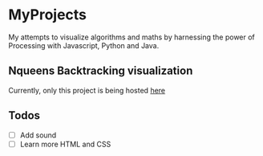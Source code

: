 # MyProjects
My attempts to visualize algorithms and maths by harnessing the power of Processing with Javascript, Python and Java. 

## Nqueens Backtracking visualization
Currently, only this project is being hosted [here](https://sankalp1999.github.io/MyProjects/Nqueens_2020_04_06_11_59_37/)



## Todos
- [ ] Add sound
- [ ] Learn more HTML and CSS
